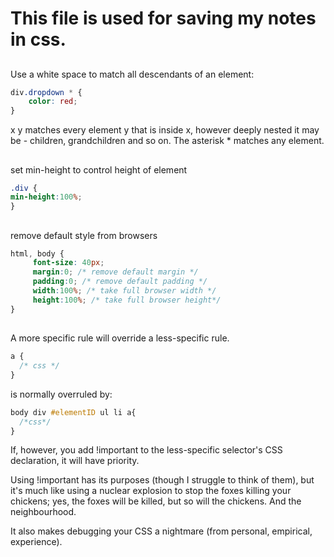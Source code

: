 # This file is used for saving my notes in css.
## 
Use a white space to match all descendants of an element:
```css
div.dropdown * {
    color: red;
}
```
x y matches every element y that is inside x, however deeply nested it may be - children, grandchildren and so on.
The asterisk * matches any element.


## 
set min-height to control height of element
```css
.div {
min-height:100%;
}
```


## 
remove default style from browsers
```css
html, body {
     font-size: 40px;      
     margin:0; /* remove default margin */
     padding:0; /* remove default padding */
     width:100%; /* take full browser width */
     height:100%; /* take full browser height*/
}
```


## 
A more specific rule will override a less-specific rule.
```css
a {
  /* css */
}
```
is normally overruled by:
```css
body div #elementID ul li a{
  /*css*/
}
```
If, however, you add !important to the less-specific selector's CSS declaration, it will have priority.

Using !important has its purposes (though I struggle to think of them), but it's much like using a nuclear explosion to stop the foxes killing your chickens; yes, the foxes will be killed, but so will the chickens. And the neighbourhood.

It also makes debugging your CSS a nightmare (from personal, empirical, experience).
